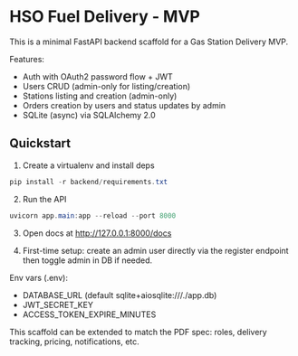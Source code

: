 # HSO Fuel Delivery - MVP

This is a minimal FastAPI backend scaffold for a Gas Station Delivery MVP.

Features:
- Auth with OAuth2 password flow + JWT
- Users CRUD (admin-only for listing/creation)
- Stations listing and creation (admin-only)
- Orders creation by users and status updates by admin
- SQLite (async) via SQLAlchemy 2.0

## Quickstart

1. Create a virtualenv and install deps

```powershell
pip install -r backend/requirements.txt
```

2. Run the API

```powershell
uvicorn app.main:app --reload --port 8000
```

3. Open docs at http://127.0.0.1:8000/docs

4. First-time setup: create an admin user directly via the register endpoint then toggle admin in DB if needed.

Env vars (.env):
- DATABASE_URL (default sqlite+aiosqlite:///./app.db)
- JWT_SECRET_KEY
- ACCESS_TOKEN_EXPIRE_MINUTES

This scaffold can be extended to match the PDF spec: roles, delivery tracking, pricing, notifications, etc.
